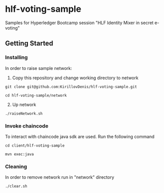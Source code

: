 # hlf-voting-sample
Samples for Hyperledger Bootcamp session "HLF Identity Mixer in secret e-voting"

## Getting Started

### Installing
In order to raise sample network:

1. Copy this repository and change working directory to network
```
git clone git@github.com:KirillovDenis/hlf-voting-sample.git

cd hlf-voting-sample/network
```

2. Up network
```
./raiseNetwork.sh
```

### Invoke chaincode
To interact with chaincode java sdk are used.
Run the following command
```
cd client/hlf-voting-sample

mvn exec:java
```

### Cleaning
In order to remove network run in "network" directory
```
./clear.sh
```



